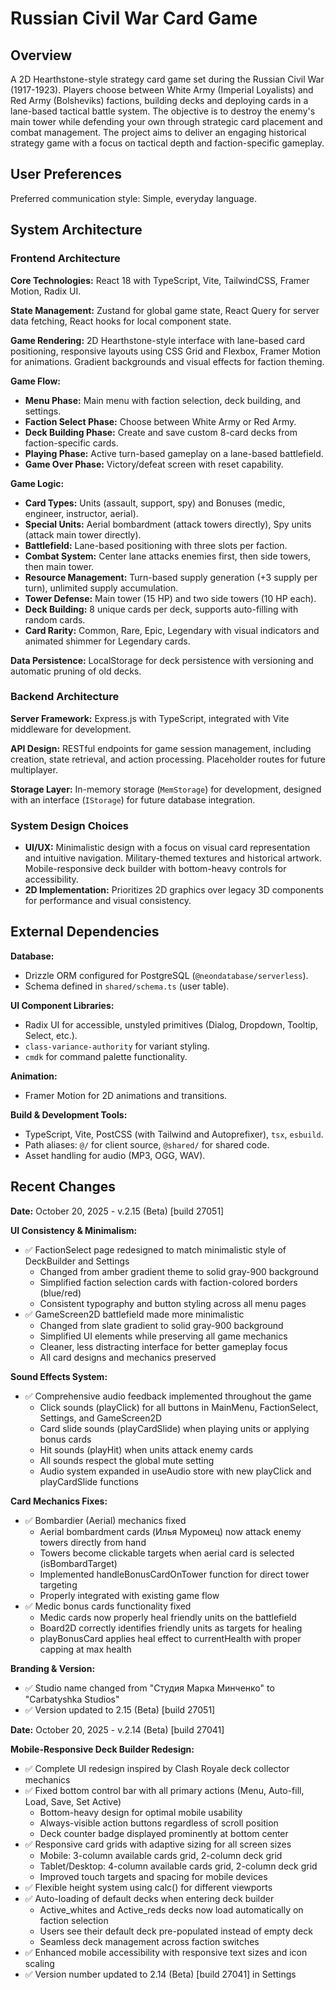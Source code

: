 # Russian Civil War Card Game

## Overview

A 2D Hearthstone-style strategy card game set during the Russian Civil War (1917-1923). Players choose between White Army (Imperial Loyalists) and Red Army (Bolsheviks) factions, building decks and deploying cards in a lane-based tactical battle system. The objective is to destroy the enemy's main tower while defending your own through strategic card placement and combat management. The project aims to deliver an engaging historical strategy game with a focus on tactical depth and faction-specific gameplay.

## User Preferences

Preferred communication style: Simple, everyday language.

## System Architecture

### Frontend Architecture

**Core Technologies:** React 18 with TypeScript, Vite, TailwindCSS, Framer Motion, Radix UI.

**State Management:** Zustand for global game state, React Query for server data fetching, React hooks for local component state.

**Game Rendering:** 2D Hearthstone-style interface with lane-based card positioning, responsive layouts using CSS Grid and Flexbox, Framer Motion for animations. Gradient backgrounds and visual effects for faction theming.

**Game Flow:**
- **Menu Phase:** Main menu with faction selection, deck building, and settings.
- **Faction Select Phase:** Choose between White Army or Red Army.
- **Deck Building Phase:** Create and save custom 8-card decks from faction-specific cards.
- **Playing Phase:** Active turn-based gameplay on a lane-based battlefield.
- **Game Over Phase:** Victory/defeat screen with reset capability.

**Game Logic:**
- **Card Types:** Units (assault, support, spy) and Bonuses (medic, engineer, instructor, aerial).
- **Special Units:** Aerial bombardment (attack towers directly), Spy units (attack main tower directly).
- **Battlefield:** Lane-based positioning with three slots per faction.
- **Combat System:** Center lane attacks enemies first, then side towers, then main tower.
- **Resource Management:** Turn-based supply generation (+3 supply per turn), unlimited supply accumulation.
- **Tower Defense:** Main tower (15 HP) and two side towers (10 HP each).
- **Deck Building:** 8 unique cards per deck, supports auto-filling with random cards.
- **Card Rarity:** Common, Rare, Epic, Legendary with visual indicators and animated shimmer for Legendary cards.

**Data Persistence:** LocalStorage for deck persistence with versioning and automatic pruning of old decks.

### Backend Architecture

**Server Framework:** Express.js with TypeScript, integrated with Vite middleware for development.

**API Design:** RESTful endpoints for game session management, including creation, state retrieval, and action processing. Placeholder routes for future multiplayer.

**Storage Layer:** In-memory storage (`MemStorage`) for development, designed with an interface (`IStorage`) for future database integration.

### System Design Choices

- **UI/UX:** Minimalistic design with a focus on visual card representation and intuitive navigation. Military-themed textures and historical artwork. Mobile-responsive deck builder with bottom-heavy controls for accessibility.
- **2D Implementation:** Prioritizes 2D graphics over legacy 3D components for performance and visual consistency.

## External Dependencies

**Database:**
- Drizzle ORM configured for PostgreSQL (`@neondatabase/serverless`).
- Schema defined in `shared/schema.ts` (user table).

**UI Component Libraries:**
- Radix UI for accessible, unstyled primitives (Dialog, Dropdown, Tooltip, Select, etc.).
- `class-variance-authority` for variant styling.
- `cmdk` for command palette functionality.

**Animation:**
- Framer Motion for 2D animations and transitions.

**Build & Development Tools:**
- TypeScript, Vite, PostCSS (with Tailwind and Autoprefixer), `tsx`, `esbuild`.
- Path aliases: `@/` for client source, `@shared/` for shared code.
- Asset handling for audio (MP3, OGG, WAV).
## Recent Changes

**Date:** October 20, 2025 - v.2.15 (Beta) [build 27051]

**UI Consistency & Minimalism:**
- ✅ FactionSelect page redesigned to match minimalistic style of DeckBuilder and Settings
  - Changed from amber gradient theme to solid gray-900 background
  - Simplified faction selection cards with faction-colored borders (blue/red)
  - Consistent typography and button styling across all menu pages
- ✅ GameScreen2D battlefield made more minimalistic
  - Changed from slate gradient to solid gray-900 background
  - Simplified UI elements while preserving all game mechanics
  - Cleaner, less distracting interface for better gameplay focus
  - All card designs and mechanics preserved

**Sound Effects System:**
- ✅ Comprehensive audio feedback implemented throughout the game
  - Click sounds (playClick) for all buttons in MainMenu, FactionSelect, Settings, and GameScreen2D
  - Card slide sounds (playCardSlide) when playing units or applying bonus cards
  - Hit sounds (playHit) when units attack enemy cards
  - All sounds respect the global mute setting
  - Audio system expanded in useAudio store with new playClick and playCardSlide functions

**Card Mechanics Fixes:**
- ✅ Bombardier (Aerial) mechanics fixed
  - Aerial bombardment cards (Илья Муромец) now attack enemy towers directly from hand
  - Towers become clickable targets when aerial card is selected (isBombardTarget)
  - Implemented handleBonusCardOnTower function for direct tower targeting
  - Properly integrated with existing game flow
- ✅ Medic bonus cards functionality fixed
  - Medic cards now properly heal friendly units on the battlefield
  - Board2D correctly identifies friendly units as targets for healing
  - playBonusCard applies heal effect to currentHealth with proper capping at max health

**Branding & Version:**
- ✅ Studio name changed from "Студия Марка Минченко" to "Carbatyshka Studios"
- ✅ Version updated to 2.15 (Beta) [build 27051]

**Date:** October 20, 2025 - v.2.14 (Beta) [build 27041]

**Mobile-Responsive Deck Builder Redesign:**
- ✅ Complete UI redesign inspired by Clash Royale deck collector mechanics
- ✅ Fixed bottom control bar with all primary actions (Menu, Auto-fill, Load, Save, Set Active)
  - Bottom-heavy design for optimal mobile usability
  - Always-visible action buttons regardless of scroll position
  - Deck counter badge displayed prominently at bottom center
- ✅ Responsive card grids with adaptive sizing for all screen sizes
  - Mobile: 3-column available cards grid, 2-column deck grid
  - Tablet/Desktop: 4-column available cards grid, 2-column deck grid
  - Improved touch targets and spacing for mobile devices
- ✅ Flexible height system using calc() for different viewports
- ✅ Auto-loading of default decks when entering deck builder
  - Active_whites and Active_reds decks now load automatically on faction selection
  - Users see their default deck pre-populated instead of empty deck
  - Seamless deck management across faction switches
- ✅ Enhanced mobile accessibility with responsive text sizes and icon scaling
- ✅ Version number updated to 2.14 (Beta) [build 27041] in Settings
